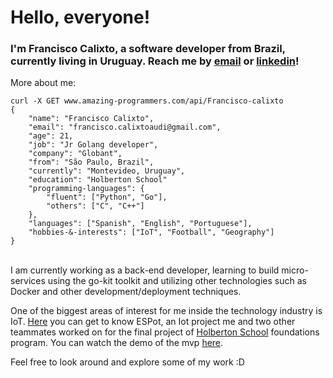 # Hello, everyone!
### I'm Francisco Calixto, a software developer from Brazil, currently living in Uruguay. Reach me by [email](mailto:francisco.calixtoaudi@gmail.com) or [linkedin](https://linkedin.com/in/fcalixto)!

More about me:

    curl -X GET www.amazing-programmers.com/api/Francisco-calixto
    {
	    "name": "Francisco Calixto",
	    "email": "francisco.calixtoaudi@gmail.com",
	    "age": 21,
	    "job": "Jr Golang developer",
	    "company": "Globant",
	    "from": "São Paulo, Brazil",
	    "currently": "Montevideo, Uruguay",
	    "education": "Holberton School"
	    "programming-languages": {
		    "fluent": ["Python", "Go"],
		    "others": ["C", "C++"]
	    },
	    "languages": ["Spanish", "English", "Portuguese"],
	    "hobbies-&-interests": ["IoT", "Football", "Geography"]
    }

\
I am currently working as a back-end developer, learning to build micro-services using the go-kit toolkit and utilizing other technologies such as Docker and other development/deployment techniques.

One of the biggest areas of interest for me inside the technology industry is IoT. [Here](https://github.com/rrrorrigo/ESPot) you can get to know ESPot, an Iot project  me and two other teammates worked on for the final project of [Holberton School](https://holbertonschool.com) foundations program. You can watch the demo of the mvp [here](https://www.youtube.com/watch?v=kgPNJjicRKI/&t=7m36s).

Feel free to look around and explore some of my work :D
